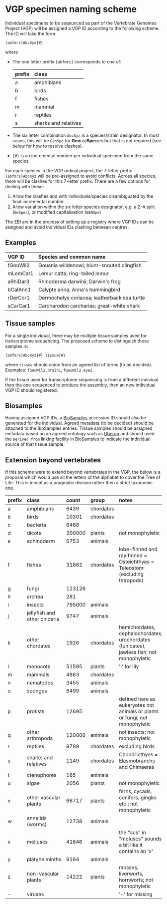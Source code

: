 # VGP specimen naming scheme

Individual specimens to be seqeunced as part of the Vertebrate Genomes Project (VGP) will be assigned a VGP ID according to the following scheme.
The ID will take the form:
```
[abfmrs]AbcXyz{#}
```
where

  * The one letter prefix `[abfmrs]` corresponds to one of:

    | prefix | class                | 
    |:-------|:---------------------|
    | a      | amphibians           | 
    | b      | birds                | 
    | f      | fishes               | 
    | m      | mammal               | 
    | r      | reptiles             | 
    | s      | sharks and relatives | 

  * The six letter combination `AbcXyz` is a species/strain designator.
    In most cases, this will be `GenSpe` for **Gen**us/**Spe**cies but that is not required (see below for how to resolve clashes).

  * `{#}` is an incremental number per individual specimen from the same species.

For each species in the VGP ordinal project, the 7-letter prefix `[abfmrs]AbcXyz` will be pre-assigned to avoid conflicts.
Across all species, there will be clashes for this 7-letter prefix.
There are a few options for dealing with these:

1. Allow the clashes and with individuals/species disambiguated by the final incremental number.
2. Allow variation within the six letter species designator, e.g. a 2-4 split (`GeSpec`), or modified capitalisation (`GENSpe`)

The EBI are in the process of setting up a registry where VGP IDs can be assigned and avoid individual IDs clashing between centres.


## Examples

| VGP ID   | Species and common name                      |
|:---------|:---------------------------------------------|
| fGouWil2 | Gouania willdenowi; blunt-snouted clingfish  | 
| mLemCat1 | Lemur catta; ring-tailed lemur               | 
| aRhiDar3 | Rhinoderma darwinii; Darwin's frog           | 
| bCalAnn1 | Calypte anna; Anna's hummingbird             | 
| rDerCor1 | Dermochelys coriacea; leatherback sea turtle | 
| sCarCar1 | Carcharodon carcharias; great-white shark    | 


## Tissue samples

For a single individual, there may be multiple tissue samples used for transcriptome sequencing.
The proposed scheme to distinguish these samples is:
```
[abfmrs]AbcXyz{#}.tissue{#}
```
where `tissue` should come from an agreed list of terms (to be decided). Examples: `fGouWil2.brain1`, `fGouWil2.eye2`.

If the tissue used for transcriptome sequencing is from a different indiviual than the one sequenced to produce the assembly, then an new individual VGP ID should registered.


## Biosamples

Having assigned VGP IDs, a [BioSamples](https://www.ebi.ac.uk/biosamples/) accession ID should also be generated for the individual.
Agreed metadata (to be decided) should be attached to the BioSamples entries.
Tissue samples should be assigned metadata based on an agreed ontology such as [Uberon](https://www.ebi.ac.uk/ols/ontologies/uberon) and should used the `Derived from` linking facility in BioSamples to indicate the individual source of that tissue sample.


## Extension beyond vertebrates

If this scheme were to extend beyond vertebrates in the VGP, the below is a proposal which would use all the letters of the alphabet to cover the Tree of Life.
This is meant as a pragmatic division rather then a strict taxonomic one.


| prefix | class                        | count  | group     | notes                                                                                     | 
|:-------|:-----------------------------|:-------|:----------|:------------------------------------------------------------------------------------------| 
| a      | amphibians                   | 6439   | chordates |                                                                                           | 
| b      | birds                        | 10301  | chordates |                                                                                           | 
| c      | bacteria                     | 6468   |           |                                                                                           | 
| d      | dicots                       | 200000 | plants    | not monophyletic                                                                          | 
| e      | echinoderm                   | 6753   | animals   |                                                                                           | 
| f      | fishes                       | 31862  | chordates | lobe-finned and ray finned = Osteichthyes = Teleostomi (excluding tetrapods)              | 
| g      | fungi                        | 123126 |           |                                                                                           | 
| h      | archea                       | 281    |           |                                                                                           | 
| i      | insects                      | 795000 | animals   |                                                                                           | 
| j      | jellyfish and other cnidaria | 9747   | animals   |                                                                                           | 
| k      | other chordates              | 1926   | chordates | hemichordates, cephalochordates, urochordates (tunicates), jawless fish; not monophyletic | 
| l      | monocots                     | 51595  | plants    | 'l' for lily                                                                              | 
| m      | mammals                      | 4863   | chordates |                                                                                           | 
| n      | nematodes                    | 3455   | animals   |                                                                                           | 
| o      | sponges                      | 8499   | animals   |                                                                                           | 
| p      | protists                     | 12695  |           | defined here as eukaryotes not animals or plants or fungi; not monophyletic               | 
| q      | other arthropods             | 120000 | animals   | not insects; not monophyletic                                                             | 
| r      | reptiles                     | 9789   | chordates | excluding birds                                                                           | 
| s      | sharks and relatives         | 1149   | chordates | Chondricthyes = Elasmobranchs and Chimaeras                                               | 
| t      | ctenophores                  | 165    | animals   |                                                                                           | 
| u      | algae                        | 2056   | plants    | not monophyletic                                                                          | 
| v      | other vascular plants        | 66717  | plants    | ferns, cycads, conifers, gingko etc.; not monophyletic                                    | 
| w      | annelids (worms)             | 12738  | animals   |                                                                                           | 
| x      | molluscs                     | 41646  | animals   | the "scs" in "moluscs" sounds a bit like it contains an 'x'                               | 
| y      | platyhelminths               | 9164   | animals   |                                                                                           | 
| z      | non-vascular plants          | 14222  | plants    | mosses, liverworts, hornworts; not monophyletic                                           | 
| -      | viruses                      |        |           | '-' for missing                                                                           | 


